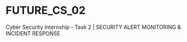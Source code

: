 # FUTURE_CS_02
Cyber Security Internship - Task 2 | SECURITY ALERT MONITORING &amp; INCIDENT  RESPONSE
